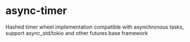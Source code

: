 # async-timer

Hashed timer wheel implementation compatible with asynchronous tasks, support async_std/tokio and other futures base framework
